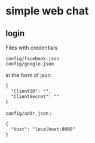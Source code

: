 # simple web chat
## login
Files with credentials 

`config/facebook.json`  
`config/google.json`

in the form of json: 
```
{
  "ClientID": "",
  "ClientSecret": ""
}
``` 
`config/addr.json` :
```
{
  "Host": "localhost:8080"
}
```